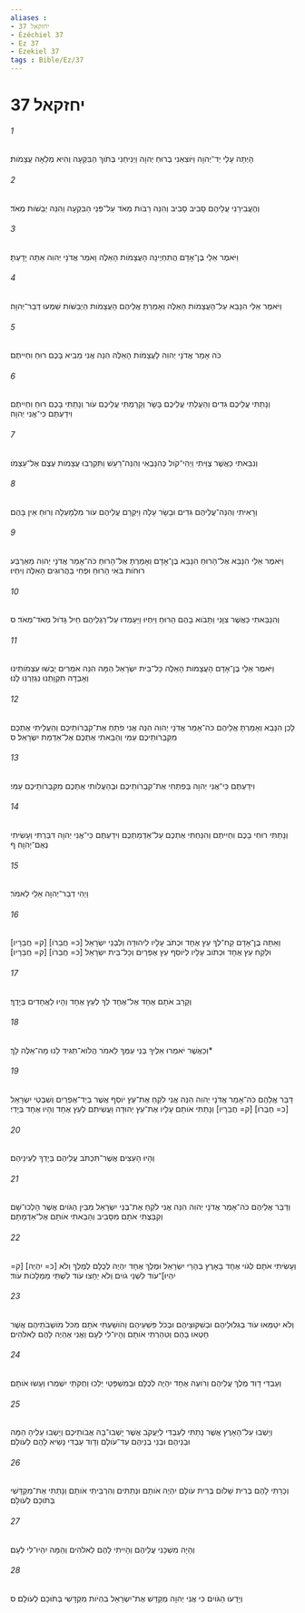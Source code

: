 ```yaml
---
aliases : 
- יחזקאל 37
- Ézéchiel 37
- Ez 37
- Ezekiel 37
tags : Bible/Ez/37
---
```


# יחזקאל 37

###### 1
הָיְתָה עָלַי יַד־יְהוָה וַיֹּוצִאֵנִי בְרוּחַ יְהוָה וַיְנִיחֵנִי בְּתֹוךְ הַבִּקְעָה וְהִיא מְלֵאָה עֲצָמֹות׃
###### 2
וְהֶעֱבִירַנִי עֲלֵיהֶם סָבִיב סָבִיב וְהִנֵּה רַבֹּות מְאֹד עַל־פְּנֵי הַבִּקְעָה וְהִנֵּה יְבֵשֹׁות מְאֹד׃
###### 3
וַיֹּאמֶר אֵלַי בֶּן־אָדָם הֲתִחְיֶינָה הָעֲצָמֹות הָאֵלֶּה וָאֹמַר אֲדֹנָי יְהוִה אַתָּה יָדָעְתָּ׃
###### 4
וַיֹּאמֶר אֵלַי הִנָּבֵא עַל־הָעֲצָמֹות הָאֵלֶּה וְאָמַרְתָּ אֲלֵיהֶם הָעֲצָמֹות הַיְבֵשֹׁות שִׁמְעוּ דְּבַר־יְהוָה׃
###### 5
כֹּה אָמַר אֲדֹנָי יְהוִה לָעֲצָמֹות הָאֵלֶּה הִנֵּה אֲנִי מֵבִיא בָכֶם רוּחַ וִחְיִיתֶם׃
###### 6
וְנָתַתִּי עֲלֵיכֶם גִּדִים וְהַעֲלֵתִי עֲלֵיכֶם בָּשָׂר וְקָרַמְתִּי עֲלֵיכֶם עֹור וְנָתַתִּי בָכֶם רוּחַ וִחְיִיתֶם וִידַעְתֶּם כִּי־אֲנִי יְהוָה׃
###### 7
וְנִבֵּאתִי כַּאֲשֶׁר צֻוֵּיתִי וַיְהִי־קֹול כְּהִנָּבְאִי וְהִנֵּה־רַעַשׁ וַתִּקְרְבוּ עֲצָמֹות עֶצֶם אֶל־עַצְמֹו׃
###### 8
וְרָאִיתִי וְהִנֵּה־עֲלֵיהֶם גִּדִים וּבָשָׂר עָלָה וַיִּקְרַם עֲלֵיהֶם עֹור מִלְמָעְלָה וְרוּחַ אֵין בָּהֶם׃
###### 9
וַיֹּאמֶר אֵלַי הִנָּבֵא אֶל־הָרוּחַ הִנָּבֵא בֶן־אָדָם וְאָמַרְתָּ אֶל־הָרוּחַ כֹּה־אָמַר אֲדֹנָי יְהוִה מֵאַרְבַּע רוּחֹות בֹּאִי הָרוּחַ וּפְחִי בַּהֲרוּגִים הָאֵלֶּה וְיִחְיוּ׃
###### 10
וְהִנַּבֵּאתִי כַּאֲשֶׁר צִוָּנִי וַתָּבֹוא בָהֶם הָרוּחַ וַיִּחְיוּ וַיַּעַמְדוּ עַל־רַגְלֵיהֶם חַיִל גָּדֹול מְאֹד־מְאֹד׃ ס
###### 11
וַיֹּאמֶר אֵלַי בֶּן־אָדָם הָעֲצָמֹות הָאֵלֶּה כָּל־בֵּית יִשְׂרָאֵל הֵמָּה הִנֵּה אֹמְרִים יָבְשׁוּ עַצְמֹותֵינוּ וְאָבְדָה תִקְוָתֵנוּ נִגְזַרְנוּ לָנוּ׃
###### 12
לָכֵן הִנָּבֵא וְאָמַרְתָּ אֲלֵיהֶם כֹּה־אָמַר אֲדֹנָי יְהוִה הִנֵּה אֲנִי פֹתֵחַ אֶת־קִבְרֹותֵיכֶם וְהַעֲלֵיתִי אֶתְכֶם מִקִּבְרֹותֵיכֶם עַמִּי וְהֵבֵאתִי אֶתְכֶם אֶל־אַדְמַת יִשְׂרָאֵל׃ ס
###### 13
וִידַעְתֶּם כִּי־אֲנִי יְהוָה בְּפִתְחִי אֶת־קִבְרֹותֵיכֶם וּבְהַעֲלֹותִי אֶתְכֶם מִקִּבְרֹותֵיכֶם עַמִּי׃
###### 14
וְנָתַתִּי רוּחִי בָכֶם וִחְיִיתֶם וְהִנַּחְתִּי אֶתְכֶם עַל־אַדְמַתְכֶם וִידַעְתֶּם כִּי־אֲנִי יְהוָה דִּבַּרְתִּי וְעָשִׂיתִי נְאֻם־יְהוָה׃ ף
###### 15
וַיְהִי דְבַר־יְהוָה אֵלַי לֵאמֹר׃
###### 16
וְאַתָּה בֶן־אָדָם קַח־לְךָ עֵץ אֶחָד וּכְתֹב עָלָיו לִיהוּדָה וְלִבְנֵי יִשְׂרָאֵל [כ= חֲבֵרֹו] [ק= חֲבֵרָיו] וּלְקַח עֵץ אֶחָד וּכְתֹוב עָלָיו לְיֹוסֵף עֵץ אֶפְרַיִם וְכָל־בֵּית יִשְׂרָאֵל [כ= חֲבֵרֹו] [ק= חֲבֵרָיו]׃
###### 17
וְקָרַב אֹתָם אֶחָד אֶל־אֶחָד לְךָ לְעֵץ אֶחָד וְהָיוּ לַאֲחָדִים בְּיָדֶךָ׃
###### 18
וְכַאֲשֶׁר יֹאמְרוּ אֵלֶיךָ בְּנֵי עַמְּךָ לֵאמֹר הֲלֹוא־תַגִּיד לָנוּ מָה־אֵלֶּה לָּךְ׃*
###### 19
דַּבֵּר אֲלֵהֶם כֹּה־אָמַר אֲדֹנָי יְהוִה הִנֵּה אֲנִי לֹקֵחַ אֶת־עֵץ יֹוסֵף אֲשֶׁר בְּיַד־אֶפְרַיִם וְשִׁבְטֵי יִשְׂרָאֵל [כ= חֶבְרֹו] [ק= חֲבֵרָיו] וְנָתַתִּי אֹותָם עָלָיו אֶת־עֵץ יְהוּדָה וַעֲשִׂיתִם לְעֵץ אֶחָד וְהָיוּ אֶחָד בְּיָדִי׃
###### 20
וְהָיוּ הָעֵצִים אֲשֶׁר־תִּכְתֹּב עֲלֵיהֶם בְּיָדְךָ לְעֵינֵיהֶם׃
###### 21
וְדַבֵּר אֲלֵיהֶם כֹּה־אָמַר אֲדֹנָי יְהוִה הִנֵּה אֲנִי לֹקֵחַ אֶת־בְּנֵי יִשְׂרָאֵל מִבֵּין הַגֹּויִם אֲשֶׁר הָלְכוּ־שָׁם וְקִבַּצְתִּי אֹתָם מִסָּבִיב וְהֵבֵאתִי אֹותָם אֶל־אַדְמָתָם׃
###### 22
וְעָשִׂיתִי אֹתָם לְגֹוי אֶחָד בָּאָרֶץ בְּהָרֵי יִשְׂרָאֵל וּמֶלֶךְ אֶחָד יִהְיֶה לְכֻלָּם לְמֶלֶךְ וְלֹא [כ= יִהְיֶה] [ק= יִהְיוּ]־עֹוד לִשְׁנֵי גֹויִם וְלֹא יֵחָצוּ עֹוד לִשְׁתֵּי מַמְלָכֹות עֹוד׃
###### 23
וְלֹא יִטַמְּאוּ עֹוד בְּגִלּוּלֵיהֶם וּבְשִׁקּוּצֵיהֶם וּבְכֹל פִּשְׁעֵיהֶם וְהֹושַׁעְתִּי אֹתָם מִכֹּל מֹושְׁבֹתֵיהֶם אֲשֶׁר חָטְאוּ בָהֶם וְטִהַרְתִּי אֹותָם וְהָיוּ־לִי לְעָם וַאֲנִי אֶהְיֶה לָהֶם לֵאלֹהִים׃
###### 24
וְעַבְדִּי דָוִד מֶלֶךְ עֲלֵיהֶם וְרֹועֶה אֶחָד יִהְיֶה לְכֻלָּם וּבְמִשְׁפָּטַי יֵלֵכוּ וְחֻקֹּתַי יִשְׁמְרוּ וְעָשׂוּ אֹותָם׃
###### 25
וְיָשְׁבוּ עַל־הָאָרֶץ אֲשֶׁר נָתַתִּי לְעַבְדִּי לְיַעֲקֹב אֲשֶׁר יָשְׁבוּ־בָהּ אֲבֹותֵיכֶם וְיָשְׁבוּ עָלֶיהָ הֵמָּה וּבְנֵיהֶם וּבְנֵי בְנֵיהֶם עַד־עֹולָם וְדָוִד עַבְדִּי נָשִׂיא לָהֶם לְעֹולָם׃
###### 26
וְכָרַתִּי לָהֶם בְּרִית שָׁלֹום בְּרִית עֹולָם יִהְיֶה אֹותָם וּנְתַתִּים וְהִרְבֵּיתִי אֹותָם וְנָתַתִּי אֶת־מִקְדָּשִׁי בְּתֹוכָם לְעֹולָם׃
###### 27
וְהָיָה מִשְׁכָּנִי עֲלֵיהֶם וְהָיִיתִי לָהֶם לֵאלֹהִים וְהֵמָּה יִהְיוּ־לִי לְעָם׃
###### 28
וְיָדְעוּ הַגֹּויִם כִּי אֲנִי יְהוָה מְקַדֵּשׁ אֶת־יִשְׂרָאֵל בִּהְיֹות מִקְדָּשִׁי בְּתֹוכָם לְעֹולָם׃ ס
